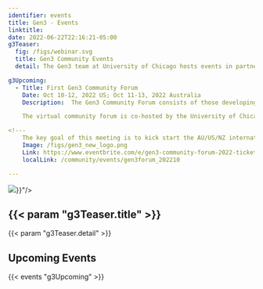 ```yaml
---
identifier: events
title: Gen3 - Events
linktitle:
date: 2022-06-22T22:16:21-05:00
g3Teaser:
  fig: /figs/webinar.svg
  title: Gen3 Community Events
  detail: The Gen3 team at University of Chicago hosts events in partnership with the community of developers, operators, and sponsors of Gen3 data resources that aim to share information about how to set up new commons, build a community that can help each other, and create clear paths for support from the Gen3 team.

g3Upcoming:
  - Title: First Gen3 Community Forum
    Date: Oct 10-12, 2022 US; Oct 11-13, 2022 Australia
    Description:  The Gen3 Community Forum consists of those developing and operating Gen3 data commons and data meshes, and other stakeholders involved with the Gen3 community. <br>  The aims of the launch event are to jump start a community that will: <ul> <li> Share information about how to set up and operate a Gen3 data commons </li> <li> Build a community of Gen3 developers and operators </li> <li> Engage with the Gen3 core team </li> <li> Help develop and refine a Gen3 development roadmap. <br>

    The virtual community forum is co-hosted by the University of Chicago and the Australian BioCommons.

<!---
    The key goal of this meeting is to kick start the AU/US/NZ international user community, which consists of developers, operators, sponsors, and other stakeholders who want to exchange ideas on the code and shape of Gen3. The virtual community forum is co-hosted by the University of Chicago and the University of Melbourne. The forum will meet for three days, three hours each day, and will include presentations from various Gen3 operators, developers, and breakout sessions to craft ideas for new features --->
    Image: /figs/gen3_new_logo.png
    Link: https://www.eventbrite.com/e/gen3-community-forum-2022-tickets-367673931627?aff=gen3
    localLink: /community/events/gen3forum_202210

---
```


<section class="g3-bg__mint">
  <div class="g3-outer-wrapper g3-flex-content g3-flex-content__reverse">
    <div class="g3-col__65 g3-flex-content g3-mb-space__padding-lg-top g3-space__margin-md-top-bottom">
      <img class="g3-img__full-width" src="{{< param "g3Teaser.fig" >}}"/>
    </div>
    <div class="g3-space__padding-lg-top g3-space__padding-lg-bottom g3-col__35">
      <div class="g3-space__wrapper-gap-left">
        <h1 class="g3-space__margin-sm-bottom">
          {{< param "g3Teaser.title" >}}
        </h1>
        <p class="g3-space__margin-sm-bottom introduction">
          {{< param "g3Teaser.detail" >}}
        </p>
      </div>
    </div>
  </div>
</section>

<section class="g3-space__padding-sm-top g3-space__padding-sm-bottom">
    <div class="g3-inner-wrapper">
        <h2>Upcoming Events</h2>
    </div>
</section>

{{< events "g3Upcoming" >}}
